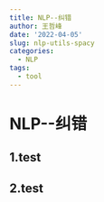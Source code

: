 ```yaml
---
title: NLP--纠错
author: 王哲峰
date: '2022-04-05'
slug: nlp-utils-spacy
categories:
  - NLP
tags:
  - tool
---
```


NLP--纠错
====================


1.test
--------------------------------


2.test
--------------------------------

